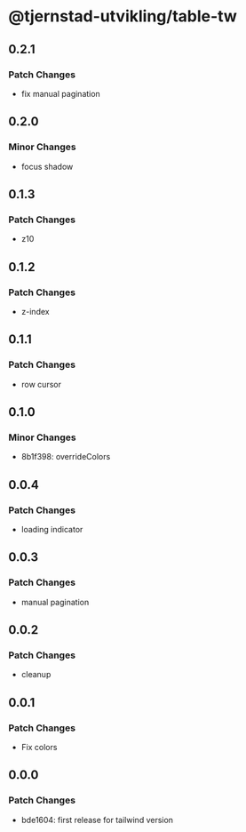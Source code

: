 # @tjernstad-utvikling/table-tw

## 0.2.1

### Patch Changes

- fix manual pagination

## 0.2.0

### Minor Changes

- focus shadow

## 0.1.3

### Patch Changes

- z10

## 0.1.2

### Patch Changes

- z-index

## 0.1.1

### Patch Changes

- row cursor

## 0.1.0

### Minor Changes

- 8b1f398: overrideColors

## 0.0.4

### Patch Changes

- loading indicator

## 0.0.3

### Patch Changes

- manual pagination

## 0.0.2

### Patch Changes

- cleanup

## 0.0.1

### Patch Changes

- Fix colors

## 0.0.0

### Patch Changes

- bde1604: first release for tailwind version
